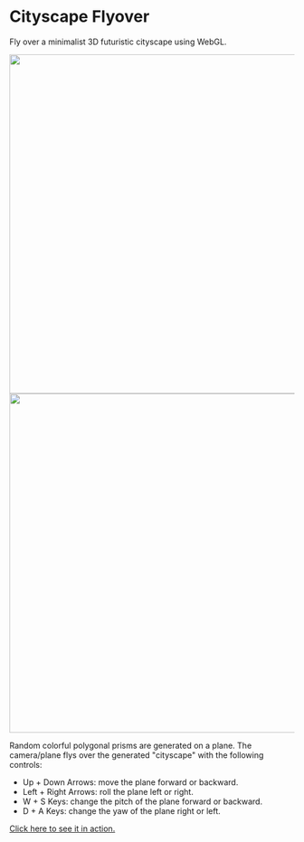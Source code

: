 # Cityscape Flyover
Fly over a minimalist 3D futuristic cityscape using WebGL.

<img src="http://i66.tinypic.com/16b0fo7.png" width=600/>
<img src="http://i63.tinypic.com/ayrtie.png" width=600/>

Random colorful polygonal prisms are generated on a plane. The camera/plane flys over the generated "cityscape" with the following controls:
* Up + Down Arrows: move the plane forward or backward.
* Left + Right Arrows: roll the plane left or right.
* W + S Keys: change the pitch of the plane forward or backward.
* D + A Keys: change the yaw of the plane right or left.

[Click here to see it in action.](http://www.cis.gvsu.edu/~stowellk/cityscape-flyover/)
